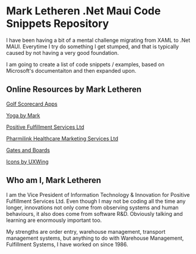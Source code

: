 <!-- Improved compatibility of back to top link: See: https://github.com/mlethere/MauiCodeSnippets -->
<a id="readme-top"></a>
<!--
*** Go create something AMAZING! :D
*** Never Stop Learning
*** Be independent and build your own things (until you know how, then get someone else to do it)
*** https://devblogs.microsoft.com/xamarin/snppts-ui-snippets-xamarin-forms/
-->

# Mark Letheren .Net Maui Code Snippets Repository

I have been having a bit of a mental challenge migrating from XAML to .Net MAUI. Everytime I try do something I get stumped, and that is typically
caused by not having a very good foundation.

I am going to create a list of code snippets / examples, based on Microsoft's documentaiton and then expanded upon.


## Online Resources by Mark Letheren
[Golf Scorecard Apps](https://golfscorecards.app/)
  
[Yoga by Mark](https://www.yogabymark.com/)

[Positive Fulfillment Services Ltd](https://www.positivecan.com/)

[Pharmilink Healthcare Marketing Services Ltd](https://www.pharmilink.com/)

[Gates and Boards](https://www.gatesandboards.com "Independent ski and snowboard shop, located in Barrie, Ontario")

[Icons by UXWing](https://uxwing.com/ "Handy resource for Icons")


## Who am I, Mark Letheren
I am the Vice President of Information Technology & Innovation for Positive Fulfillment Services Ltd. Even though I may not be coding all the time any longer, innovations not only come from observing systems and human behaviours, it also does come from software R&D. Obviously talking and learning are enormously important too.

My strengths are order entry, warehouse management, transport management systems, but anything to do with Warehouse Management, Fulfillment Systems, I have worked on since 1986. 




